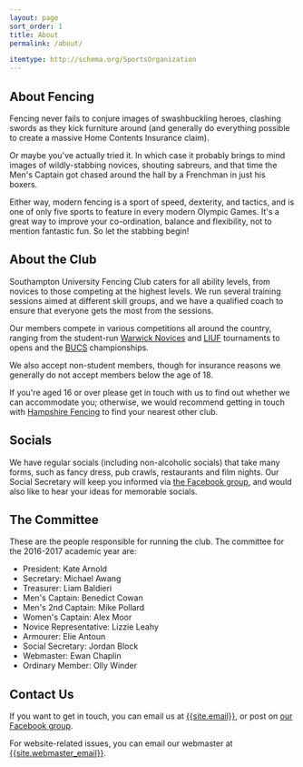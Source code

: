 ```yaml
---
layout: page
sort_order: 1
title: About
permalink: /about/

itemtype: http://schema.org/SportsOrganization
---
```


About Fencing
-------------

<span itemprop="sport">Fencing</span> never fails to conjure images of swashbuckling heroes, clashing swords as they kick furniture around (and generally do everything possible to create a massive Home Contents Insurance claim).

Or maybe you've actually tried it. In which case it probably brings to mind images of wildly-stabbing novices, shouting sabreurs, and that time the Men's Captain got chased around the hall by a Frenchman in just his boxers.

Either way, modern fencing is a sport of speed, dexterity, and tactics, and is one of only five sports to feature in every modern Olympic Games. It's a great way to improve your co-ordination, balance and flexibility, not to mention fantastic fun. So let the stabbing begin!

About the Club
--------------

<span itemprop="name">Southampton University Fencing Club</span> caters for all ability levels, from novices to those competing at the highest levels. We run several training sessions aimed at different skill groups, and we have a qualified coach to ensure that everyone gets the most from the sessions.

Our members compete in various competitions all around the country, ranging from the student-run [Warwick Novices](http://warwickfencing.com/national-novices/) and [LIUF](http://uclufencing.co.uk/liuf/) tournaments to opens and the [BUCS](http://bucs.org.uk/) championships.

We also accept non-student members, though for insurance reasons we generally do not accept members below the age of 18.

If you're aged 16 or over please get in touch with us to find out whether we can accommodate you; otherwise, we would recommend getting in touch with [Hampshire Fencing](http://www.hampshirefencing.org.uk/) to find your nearest other club.

Socials
-------

We have regular socials (including non-alcoholic socials) that take many forms, such as fancy dress, pub crawls, restaurants and film nights. Our Social Secretary will keep you informed via [the Facebook group]({{site.links.facebook_group}}), and would also like to hear your ideas for memorable socials.

The Committee
-------------

These are the people responsible for running the club. The committee for the 2016-2017 academic year are:

* President: Kate Arnold
* Secretary: Michael Awang
* Treasurer: Liam Baldieri
* Men's Captain: Benedict Cowan
* Men's 2nd Captain: Mike Pollard
* Women's Captain: Alex Moor
* Novice Representative: Lizzie Leahy
* Armourer: Elie Antoun
* Social Secretary: Jordan Block
* Webmaster: Ewan Chaplin
* Ordinary Member: Olly Winder

Contact Us
----------

If you want to get in touch, you can email us at <a itemprop="email" href="mailto:{{site.email}}">{{site.email}}</a>, or post on [our Facebook group]({{site.links.facebook_group}}).

For website-related issues, you can email our webmaster at [{{site.webmaster_email}}](mailto:{{site.webmaster_email}}).
